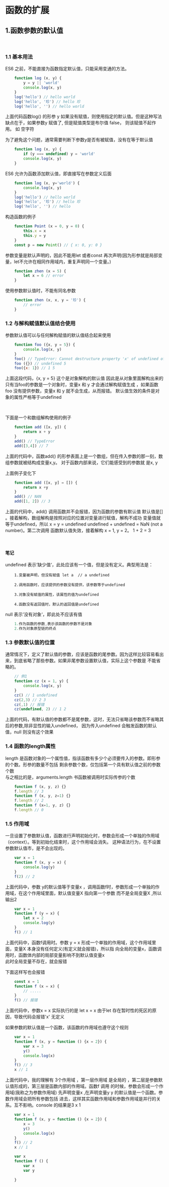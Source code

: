 # 函数的扩展

## 1.函数参数的默认值

</br>

### 1.1 基本用法

ES6 之前，不能直接为函数指定默认值，只能采用变通的方法。

```js 
    function log (x, y) {
        y = y || 'world'
        console.log(x, y)
    }
    log('hello') // hello world
    log('hello', '珍') // hello 珍
    log('hello', '') // hello world
```

上面代码函数log() 的形参 y 如果没有赋值，则使用指定的默认值。但是这种写法缺点在于，如果参数y 赋值了,
但是赋值类型是布尔值 false， 则该赋值不起作用。 如 空字符

为了避免这个问题，通常需要判断下参数y是否有被赋值，没有在等于默认值

```js 
    function log (x, y) {
        if (y === undefined) y = 'world'
        console.log(x, y)
    }
```

ES6 允许为函数添加默认值，即直接写在参数定义后面

```js
    function log (x, y='world') {
        console.log(x, y)
    }
    log('hello') // hello world
    log('hello', '珍') // hello 珍
    log('hello', '') // hello
```

构造函数的例子

```js
    function Point (x = 0, y = 0) {
        this.x = x
        this.y = y
    }
    const p = new Point() // { x: 0, y: 0 }
```

参数变量是默认声明的，因此不能用let 或者const 再次声明(因为形参就是局部变量，let不允许在相同作用域内，重复声明同一个变量。)

```js
    function zhen (x = 5) {
        let x = 6 // error
    }
```

使用参数默认值时，不能有同名参数

```js
    function zhen (x, x, y = '珍') {
        // error
    }
```

### 1.2 与解构赋值默认值结合使用

参数默认值可以与任何解构赋值的默认值结合起来使用

```js
    function foo ({x, y = 5}) {
        console.log(x, y)
    }
    foo() // TypeError: Cannot destructure property 'x' of undefined of 'null'
    foo ({}) // undefined 5
    foo({x: 1}) // 1 5
```

上面这段代码，{x, y = 5} 这个是对象解构的默认值 因此是从对象里面解构出来的 只有当foo的参数是一个对象时，变量x 和 y 才会通过解构赋值生成
，如果函数foo 没有提供参数，变量x 和 y 就不会生成，从而报错。
默认值生效的条件是对象的属性严格等于undefined

</br>

下面是一个和数组解构使用的例子

```js
    function add ([x, y]) {
        return x + y
    }
    add() // TypeError
    add([3,4]) // 7
```

上面的代码中，函数add() 的形参表面上是一个数组，但在传入参数的那一刻，数组参数就被结构成变量x,y。 对于函数内部来说，它们能感受到的参数就
是x, y

上面例子变化下

```js
    function add ([x, y] = []) {
        return x +y
    }
    add() // NAN
    add([1, 2]) // 3
```

上面的代码中，add() 调用函数并不会报错，因为函数的参数有默认值 默认值是[] 。接着解构，数组解构是按照对应的位置对变量进行赋值，解构不成功
变量值就等于undefined，所以 x = y = undefined  undefined + undefined = NaN (not a number)。第二次调用 函数默认值失效，接着解构 
x = 1, y = 2。 1 + 2 = 3

</br>

#### 笔记

undefined 表示’缺少值‘，此处应该有一个值，但是没有定义。典型用法是：

```
    1.变量被声明，但没有赋值 let a  // a undefined

    2.调用函数时，应该提供的参数没有提供，该参数等于undefined 
    
    3.对象没有赋值的属性，该属性的值为undefined
    
    4.函数没有返回值时，默认的返回值是undefined
```
null 表示’没有对象‘，即此处不应该有值

```js
    1.作为函数的参数,表示该函数的参数不是对象
    2.作为对象原型链的终点
```

### 1.3 参数默认值的位置

通常情况下，定义了默认值的参数，应该是函数的尾参数。因为这样比较容易看出来，到底省略了那些参数。如果非尾参数设置默认值，实际上这个参数是
不能省略的。

```js
    // 例1 
    function cz (x = 1, y) {
        console.log(x, y)
    }
    cz() // 1 undefined 
    cz(2,3) // 2 3
    cz(,1) // 报错 
    cz(undefined, 2) // 1 2
```

上面的代码，有默认值的参数都不是尾参数，这时，无法只省略该参数而不省略其后的参数,除非显性的输入undefined，
因为传入undefined 会触发函数的默认值，null 则没有这个效果

### 1.4 函数的length属性

length 是函数对象的一个属性值，指该函数有多少个必须要传入的参数。即形参的个数。形参的数量不包括
剩余参数个数，仅包括第一个具有默认值之前的参数个数
</br>
与之相比的是，arguments.length 书函数被调用时实际传参的个数

```js
    function f (x, y, z) {}
    f.length // 3
    function f (x, y, z=1) {}
    f.length // 2
    function f (x=1, y, z) {}
    f.length // 0
```

### 1.5 作用域

一旦设置了参数默认值，函数进行声明初始化时，参数会形成一个单独的作用域（context）。等到初始化结束时，这个作用域会消失。
这种语法行为，在不设置参数默认值市，是不会出现的。

```js
    var x = 1
    function f (x, y = x) {
        console.log(y)
    }
    f(2) // 2
```

上面代码中，参数 y的默认值等于变量x ，调用函数f时，参数形成一个单独的作用域，在这个作用域里面，默认值变量X 指向第一个参数
而不是全局变量X ,所以输出2

```js
    var x = 1
    function f (y = x) {
        let x = 2 
        console.log(y)
    }
    f() // 1
```

上面代码中，函数f调用时。参数 y = x 形成一个单独的作用域，这个作用域里面，变量X 本身没有任何定义(有定义就会报错)，所以指
向全局的变量x，函数调用时，函数体内部的局部变量影响不到默认值变量x
 </br>
此时全局变量不存在，就会报错</br>

下面这样写也会报错

```js
    const x = 1
    function f (x = x) {
        // .....
    }
    f() // 报错
```
上面代码中，参数x = x  实际执行的是 let x = x  由于let 存在暂时性的死区的原因，导致代码会报错'x' 无定义

如果参数的默认值是一个函数，该函数的作用域也遵守这个规则

```js
    var x = 1
    function f (x, y = function () {x = 2}) {
        var x = 3
        y()
        console.log(x)
    }
    f() // 3
    x // 1
```

上面代码中，我的理解有 3个作用域 ，第一层作用域 是全局的 ，第二层是参数默认值形成的，第三层是函数内部的作用域。函数f 调用
的时候，参数会形成一个作用域(我称之为参数作用域) 先声明变量x ,在声明变量y y 的默认值是一个函数。参数作用域会把所有参数包括
进去，这样其实函数作用域和参数作用域是并行的关系。互不影响。console 的结果是3 x 1

```js
    var x = 1
    function f (x, y = function () {x = 2}) {
        x = 3
        y()
        console.log(x)
    }
    f() // 2
    x // 1
```
```js
    var x 
    function f () {
        var x 
        var y
        
    }
```